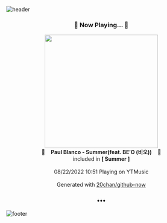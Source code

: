 ![header](https://capsule-render.vercel.app/api?type=wave&height=170&section=header&text=Hi.%20I'm%20SHIFT&fontColor=090707&fontAlignX=45&fontAlignY=65&fontSize=100)

<h3 align="center">🎵 Now Playing... 🎵</h3>
<p align="center">
  <a href="https://music.youtube.com/watch?v=MYZXUJ-BG-Q">
    <img width="300" src="https://lh3.googleusercontent.com/LeYtxyl_uTZro2vQSRjBGZb2ruPY52R_H8gONkfl65STW5adNIu2ZEUccRiM7rIhgYdiHHCOjfCOMS8">
  </a>
  <br>
  🎵&nbsp&nbsp&nbsp <b>Paul Blanco - Summer(feat. BE′O (비오))</b> &nbsp&nbsp&nbsp🎵
  <br>
  included in <b>[ Summer ]</b>
  
  <br />
  <br />
  08/22/2022 10:51 Playing on YTMusic
  <br />
  <br />
  Generated with <a href="https://github.com/20chan/github-now">20chan/github-now</a>
</p>

<h3 align="center">•••</h3>

![footer](https://capsule-render.vercel.app/api?type=wave&height=150&section=footer)
